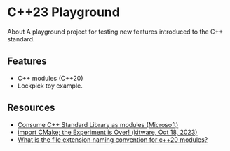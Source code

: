 # C++23 Playground

About A playground project for testing new features introduced to the C++ standard.

## Features

* C++ modules (C++20)
* Lockpick toy example.

## Resources

* [Consume C++ Standard Library as modules (Microsoft)](https://learn.microsoft.com/en-us/cpp/cpp/modules-cpp?view=msvc-170#consume-c-standard-library-as-modules-experimental)
* [import CMake; the Experiment is Over! (kitware, Oct 18, 2023)](https://www.kitware.com/import-cmake-the-experiment-is-over/)
* [What is the file extension naming convention for c++20 modules?](https://stackoverflow.com/questions/75733706/what-is-the-file-extension-naming-convention-for-c20-modules)
